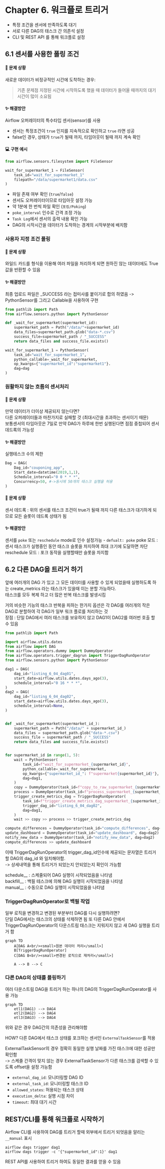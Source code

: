 # Chapter 6. 워크플로 트리거

- 특정 조건을 센서에 만족하도록 대기
- 서로 다른 DAG의 태스크 간 의존석 설정
- CLI 및 REST API 를 통해 워크플로 설정

## 6.1 센서를 사용한 폴링 조건

#### 📝 문제 상황

새로운 데이터가 비정규적인 시간에 도착하는 경우:

> 기존 문제점
> 지정된 시간에 시작하도록 했을 때 데이터가 들어올 때까지의 대기시간이 많이 소요됨

#### ✨ 해결방안

Airflow 오퍼레이터의 특수타입 센서(sensor)를 사용

- 센서는 특정조건이 `true` 인지를 지속적으로 확인하고 `true` 라면 성공
- false인 경우, 상태가 `true`가 될때 까지, 타임아웃이 될때 까지 계속 확인

#### 💻 구현 예시

```python
from airflow.sensors.filesystem import FileSensor

wait_for_supermarket_1 = FileSensor(
    task_id="wait_for_supermarket_1"
    filepath="/data/supermarket1/data.csv"
)
```

- 파일 존재 여부 확인 (`true`/`false`)
- 센서도 오퍼레이터이므로 타임아웃 설정 가능
- 약 1분에 한 번씩 파일 확인 (`포킹/Poking`)
- `poke_interval` 인수로 간격 조정 가능
- `Task Log`에서 센서의 출력 내용 확인 가능
- DAG의 시작시간을 데이터가 도착하는 경계의 시작부분에 배치함

### 사용자 지정 조건 폴링

#### 📝 문제 상황

와일드 카드를 형식을 이용해 여러 파일을 처리하게 되면 원하진 않는 데이터에도 True 값을 반환할 수 있음

#### ✨ 해결방안

최종 업로드 파일은 \_SUCCESS 라는 접미사를 붙이기로 합의 하였음
-> PythonSensor를 그리고 Callable을 사용하여 구현

```python
from pathlib import Path
from airflow.sensors.python import PythonSensor

def _wait_for_supermarket(supermarket_id):
    supermarket_path = Path("/data/"+supermarket_id)
    data_files=supermarket_path.glob("data-*.csv")
    success_file=supermarket_path / "_SUCCESS"
    return data_files and success_file.exists()

wait_for_supermarket_1 = PythonSensor(
    task_id="wait_for_supermarket_1",
    python_callable=_wait_for_supermarket,
    op_kwargs={"supermarket_id":"supermarket1"}.
    dag=dag
)
```

### 원활하지 않는 흐름의 센서처리

#### 📝 문제 상황

만약 데이터가 더이상 제공되지 않는다면? <br>
다른 오퍼레이터들과 마찬가지로 실패할 것 (최대시간을 초과하는 센서이기 때문)  
보통센서의 타임아웃은 7일로 만약 DAG가 하루에 한번 실행된다면 점점 중첩되어 센서 데드록의 가능성

#### ✨ 해결방안

실행테스크 수의 제한

```python
Dag = DAG(
    Dag_id="couponing_app",
    Start_date=datetime(2019,1,1),
    Schedule_interval="0 0 * * *",
    Concurrency=50, #->동시에 50개의 태스크 실행을 허용
)
```

#### 📝 문제 상황

센서 데드록 : 위의 센서를 태스크 조건이 true가 될때 까지 다른 태스크가 대기하게 되므로 모든 슬롯이 데드록 상태가 됨

#### ✨ 해결방안

센서를 `poke` 또는 `reschedule` mode로 인수 설정가능 - `defualt: poke`
poke 모드 : 센서 태스크가 실행중인 동안 태스크 슬롯을 차지하여 최대 크기에 도달하면 차단  
reschedule 모드 : 포크 동작을 실행할때만 슬롯을 차지함

## 6.2 다른 DAG을 트리거 하기

앞에 여러개의 DAG 가 있고 그 모든 데이터를 사용할 수 있게 되었을때 실행하도록 하는 create_metrics 라는 태스크가 있을때 이는 분할 가능하다.  
태스크를 모두 복제 하고 더 많은 반복 태스크를 발생시킴

거의 비슷한 기능의 태스크 반복을 피하는 한가지 옵션은 각 DAG를 여러개의 작은 DAG로 분할하여 각 DAG가 일부 워크 플로를 처리하는 것  
장점 : 단일 DAG에서 여러 태스크를 보유하지 않고 DAG1이 DAG2를 여러번 호출 할 수 있음

```python
from pathlib import Path

import airflow.utils.dates
from airflow import DAG
from airflow.operators.dummy import DummyOperator
from airflow.operators.trigger_dagrun import TriggerDagRunOperator
from airflow.sensors.python import PythonSensor

dag1 = DAG(
    dag_id="listing_6_04_dag01",
    start_date=airflow.utils.dates.days_ago(3),
    schedule_interval="0 16 * * *",
)
dag2 = DAG(
    dag_id="listing_6_04_dag02",
    start_date=airflow.utils.dates.days_ago(3),
    schedule_interval=None,
)


def _wait_for_supermarket(supermarket_id_):
    supermarket_path = Path("/data/" + supermarket_id_)
    data_files = supermarket_path.glob("data-*.csv")
    success_file = supermarket_path / "_SUCCESS"
    return data_files and success_file.exists()


for supermarket_id in range(1, 5):
    wait = PythonSensor(
        task_id=f"wait_for_supermarket_{supermarket_id}",
        python_callable=_wait_for_supermarket,
        op_kwargs={"supermarket_id_": f"supermarket{supermarket_id}"},
        dag=dag1,
    )
    copy = DummyOperator(task_id=f"copy_to_raw_supermarket_{supermarket_id}", dag=dag1)
    process = DummyOperator(task_id=f"process_supermarket_{supermarket_id}", dag=dag1)
    trigger_create_metrics_dag = TriggerDagRunOperator(
        task_id=f"trigger_create_metrics_dag_supermarket_{supermarket_id}",
        trigger_dag_id="listing_6_04_dag02",
        dag=dag1,
    )
    wait >> copy >> process >> trigger_create_metrics_dag

compute_differences = DummyOperator(task_id="compute_differences", dag=dag2)
update_dashboard = DummyOperator(task_id="update_dashboard", dag=dag2)
notify_new_data = DummyOperator(task_id="notify_new_data", dag=dag2)
compute_differences >> update_dashboard
```

이때 TriggerDagRunOperator의 trigger_dag_id인수에 제공되는 문자열은 트리거할 DAG의 dag_id 와 일치해야함.  
-> 상세내역을 통해 트리거가 되었는지 안되었는지 확인이 가능함

schedule\_\_ : 스케줄되어 DAG 실행이 시작되었음을 나타냄  
backfill\_\_ : 백필 테스크에 의해 DAG 실행이 시작되었음을 나타냄  
manual\_\_ : 수동으로 DAG 실행이 시작되었음을 나타냄

### TriggerDagRunOperator로 백필 작업

일부 로직을 변경하고 변경된 부분부터 DAG를 다시 실행하려면?  
단일 DAG에서는 태스크의 상태를 삭제하면 됨
또 다른 DAG 안에서 TriggerDagRunOperator의 다운스트림 태스크는 지워지지 않고 새 DAG 실행을 트리거 함

```mermaid
graph TD
    A[DAG A<br/><small>원본 데이터 처리</small>]
    B[TriggerDagRunOperator]
    C[DAG B<br/><small>변경된 로직으로 재처리</small>]

    A --> B --> C
```

### 다른 DAG의 상태를 폴링하기

여러 다운스트림 DAG을 트리거 하는 하나의 DAG의 TriggerDagRunOperator를 사용 가능

```mermaid
graph TD
    etl1(DAG1) --> DAG4
    etl2(DAG2) --> DAG4
    etl3(DAG3) --> DAG4
```

위와 같은 경우 DAG간의 의존성을 관리해야함

HOW? 다른 DAG에서 태스크 상태를 포크하는 센서인 `ExternalTaskSensor`를 적용

ExternalTaskSensor의 경우 정확히 동일한 실행 날짜를 가진 태스크에 대한 성공만 확인함  
 -> 스케줄 간격이 맞지 않는 경우 ExternalTaskSensor가 다른 태스크를 검색할 수 있도록 offset을 설정 가능함

- `external_dag_id`: 모니터링할 DAG ID
- `external_task_id`: 모니터링할 태스크 ID
- `allowed_states`: 허용되는 태스크 상태
- `execution_delta`: 실행 시점 차이
- `timeout`: 최대 대기 시간

## REST/CLI를 통해 워크플로 시작하기

Airflow CLI를 사용하여 DAG를 트리거 할때 외부에서 트리거 되엇음을 알리는 `__manual` 표시

```cli
airflow dags trigger dag1
airflow dags trigger -c '{"supermarket_id":1}' dag1
```

REST API를 사용하여 트리거 하여도 동일한 결과를 얻을 수 있음
